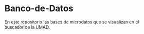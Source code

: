 # Banco-de-Datos
En este repositorio las bases de microdatos que se visualizan en el buscador de la UMAD. 
